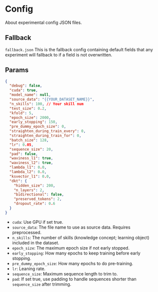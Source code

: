 # Config

About experimental config JSON files.

## Fallback

`fallback.json`
This is the fallback config containing default fields that any experiment will fallback to if a field is not overwritten.

## Params

```json
{
  "debug": false,
  "cuda": true,
  "model_name": null,
  "source_data": "{{YOUR_DATASET_NAME}}",
  "n_skills": 100, // Your skill num
  "test_size": 0.2,
  "kfold": 5,
  "epoch_size": 2000,
  "early_stopping": 150,
  "pre_dummy_epoch_size": 0,
  "straighten_during_train_every": 0,
  "straighten_during_train_for": 0,
  "batch_size": 128,
  "lr": 0.05,
  "sequence_size": 20,
  "pad": false,
  "waviness_l1": true,
  "waviness_l2": true,
  "lambda_l1": 0.0,
  "lambda_l2": 0.0,
  "ksvector_l1": 0.0,
  "dkt": {
    "hidden_size": 200,
    "n_layers": 2,
    "bidirectional": false,
    "preserved_tokens": 2,
    "dropout_rate": 0.6
  }
}
```

- `cuda`: Use GPU if set true.
- `source_data`: The file name to use as source data. Requires preprocessed.
- `n_skills`: The number of skills (knowledge concept; learning object) included in the dataset.
- `epoch_size`: The maximum epoch size if not early stopped.
- `early_stopping`: How many epochs to keep training before early stopping.
- `pre_dummy_epoch_size`: How many epochs to do pre-training.
- `lr`: Leaning rate.
- `sequence_size`: Maximum sequence length to trim to.
- `pad`: If set true, use padding to handle sequences shorter than `sequence_size` after trimming.
